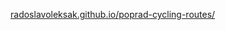[radoslavoleksak.github.io/poprad-cycling-routes/](https://radoslavoleksak.github.io/poprad-cycling-routes/)